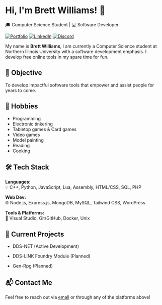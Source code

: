 # Hi, I'm Brett Williams! 👋  
🎓 Computer Science Student | 💻 Software Developer

[![Portfolio](https://img.shields.io/badge/Portfolio-etherawaits.github.io-blue)](https://etherawaits.github.io)
[![LinkedIn](https://img.shields.io/badge/LinkedIn-Brett%20Williams-blue?logo=linkedin)](https://linkedin.com/in/brettwilliams343/)
[![Discord](https://img.shields.io/badge/Discord-etherawaits-7289DA?logo=discord)](https://discordapp.com/users/etherawaits)

My name is **Brett Williams**, I am currently a Computer Science student at Northern Illinois University with a software development emphasis. I develop free online tools in my spare time for fun.

## 🎯 Objective
To develop impactful software tools that empower and assist people for years to come.

## 💚 Hobbies
- Programming
- Electronic tinkering
- Tabletop games & Card games
- Video games
- Model painting
- Reading
- Cooking

## 🛠️ Tech Stack

**Languages:**  
💡 C++, Python, JavaScript, Lua, Assembly, HTML/CSS, SQL, PHP  

**Web Dev:**  
🌐 Node.js, Express.js, MongoDB, MySQL, Tailwind CSS, WordPress  

**Tools & Platforms:**  
🧰 Visual Studio, Git/GitHub, Docker, Unix

## 🚧 Current Projects

- DDS-NET (Active Development)

- DDS-LINK Foundry Module (Planned)

- Gen-Rpg (Planned)

## 📬 Contact Me

Feel free to reach out via [email](mailto:brettwilliams343@gmail.com) or through any of the platforms above!


<!--
**EtherAwaits/EtherAwaits** is a ✨ _special_ ✨ repository because its `README.md` (this file) appears on your GitHub profile.

Here are some ideas to get you started:

- 🔭 I’m currently working on ...
- 🌱 I’m currently learning ...
- 👯 I’m looking to collaborate on ...
- 🤔 I’m looking for help with ...
- 💬 Ask me about ...
- 📫 How to reach me: ...
- 😄 Pronouns: ...
- ⚡ Fun fact: ...
-->
